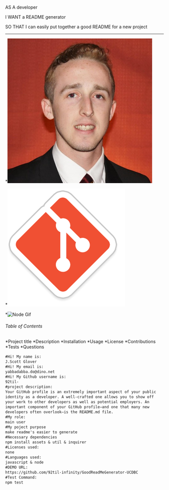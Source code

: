 
  AS A developer

  I WANT a README generator
  
  SO THAT I can easily put together a good README for a new project
  __________________________________________________________________________
  
  *![profile picture](./assets/profilepicture1.jpg)

  *![GIT LOGO](./assets/git-sticker.jpg)

  *![Node Gif](./assets/gif.gif)

  
  ###### Table of Contents
  *Project title
  *Description
  *Installation
  *Usage
  *License
  *Contributions
  *Tests
  *Questions
  
    #Hi! My name is:
    J.Scott Glover
    #Hi! My email is:
    yabbadabba.do@dino.net
    #Hi! My Github username is:
    92til-
    #project description:
    Your GitHub profile is an extremely important aspect of your public identity as a developer. A well-crafted one allows you to show off your work to other developers as well as potential employers. An important component of your GitHub profile—and one that many new developers often overlook—is the README.md file.
    #My role:
    main user
    #My poject purpose
    make readme's easier to generate
    #Necessary dependencies
    npm install assets & util & inquirer
    #Licenses used:
    none
    #Languages used:
    javascript & node
    #DEMO URL:
    https://github.com/92til-infinity/GoodReadMeGenerator-UCDBC
    #Test Command:
    npm test
    
    
    
    